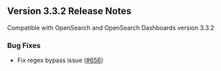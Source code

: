 ## Version 3.3.2 Release Notes

Compatible with OpenSearch and OpenSearch Dashboards version 3.3.2

### Bug Fixes
* Fix regex bypass issue ([#656](https://github.com/opensearch-project/skills/pull/656))
